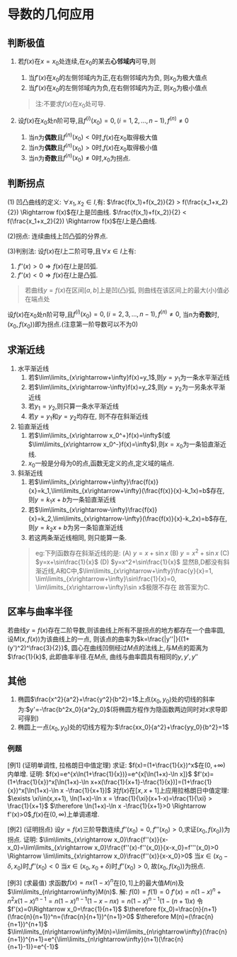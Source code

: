 # 导数的几何应用

## 判断极值

1. 若$f(x)$在$x=x_0$处连续,在$x_0$的某去**心邻域内**可导,则
    1. 当$f'(x)$在$x_0$的左侧邻域内为正,在右侧邻域内为负, 则$x_0$为极大值点
    2. 当$f'(x)$在$x_0$的左侧邻域内为负,在右侧邻域内为正, 则$x_0$为极小值点
    >注:不要求$f(x)$在$x_0$处可导.

2. 设$f(x)$在$x_0$处n阶可导,且$f^{(i)}(x_0)=0,(i=1,2,...,n-1),f^{(n)}\not=0$
    1. 当n为**偶数**且$f^{(n)}(x_0)<0$时,$f(x)$在$x_0$取得极大值
    2. 当n为**偶数**且$f^{(n)}(x_0)>0$时,$f(x)$在$x_0$取得极小值
    3. 当n为**奇数**且$f^{(n)}(x_0)\not=0$时,$x_0$为拐点.

## 判断拐点

(1) 凹凸曲线的定义:
$\forall x_1,x_2\in I$,有:
$\frac{f(x_1)+f(x_2)}{2} > f(\frac{x_1+x_2}{2}) \Rightarrow f(x)$在$I$上是凹曲线.
$\frac{f(x_1)+f(x_2)}{2} < f(\frac{x_1+x_2}{2}) \Rightarrow f(x)$在$I$上是凸曲线.

(2)拐点: 连续曲线上凹凸弧的分界点.

(3)判别法: 设$f(x)$在$I$上二阶可导,且$\forall x\in I$上有:

1. $f''(x)>0 \Rightarrow f(x)$在$I$上是凹弧.
2. $f''(x)<0 \Rightarrow f(x)$在$I$上是凸弧.

>若曲线$y=f(x)$在区间$[a,b]$上是凹(凸)弧, 则曲线在该区间上的最大(小)值必在端点处


设$f(x)$在$x_0$处n阶可导,且$f^{(i)}(x_0)=0,(i=2,3,...,n-1),f^{(n)}\not=0$,
当n为**奇数**时,$(x_0,f(x_0))$即为拐点.(注意第一阶导数可以不为0)

## 求渐近线

1. 水平渐近线
    1. 若$\lim\limits_{x\rightarrow+\infty}f(x)=y_1$,则$y=y_1$为一条水平渐近线
    2. 若$\lim\limits_{x\rightarrow-\infty}f(x)=y_2$,则$y=y_2$为一另条水平渐近线
    3. 若$y_1=y_2$,则只算一条水平渐近线
    4. 若$y=y_1$和$y=y_2$均存在, 则不存在斜渐近线
2. 铅直渐近线
    1. 若$\lim\limits_{x\rightarrow x_0^+}f(x)=\infty$(或$\lim\limits_{x\rightarrow x_0^-}f(x)=\infty$),则$x=x_0$为一条铅直渐近线.
    2. $x_0$一般是分母为0的点,函数无定义的点,定义域的端点.
3. 斜渐近线
    1. 若$\lim\limits_{x\rightarrow+\infty}\frac{f(x)}{x}=k_1,\lim\limits_{x\rightarrow+\infty}(\frac{f(x)}{x}-k_1x)=b$存在,则$y=k_1x+b$为一条铅直渐近线
    2. 若$\lim\limits_{x\rightarrow-\infty}\frac{f(x)}{x}=k_2,\lim\limits_{x\rightarrow-\infty}(\frac{f(x)}{x}-k_2x)=b$存在,则$y=k_2x+b$为另一条铅直渐近线
    3. 若这两条渐近线相同, 则只能算一条.
    >eg:下列函数存在斜渐近线的是:
    >(A) $y=x+\sin x$
    >(B) $y=x^2+\sin x$
    >(C) $y=x+\sin\frac{1}{x}$
    >(D) $y=x^2+\sin\frac{1}{x}$
    >显然B,D都没有斜渐近线,A和C中,$\lim\limits_{x\rightarrow+\infty}\frac{y}{x}=1, \lim\limits_{x\rightarrow+\infty}\sin\frac{1}{x}=0, \lim\limits_{x\rightarrow+\infty}\sin x$极限不存在
    >故答案为C.

## 区率与曲率半径

若曲线$y=f(x)$存在二阶导数,则该曲线上所有不是拐点的地方都存在一个曲率圆,设$M(x,f(x))$为该曲线上的一点, 则该点的曲率为$k=\frac{|y''|}{(1+(y')^2)^\frac{3}{2}}$, 圆心在曲线凹侧经过$M$点的法线上,与$M$点的距离为 $\frac{1}{k}$, 此即曲率半径.在$M$点, 曲线与曲率圆具有相同的$y,y',y''$

## 其他

1. 椭圆$\frac{x^2}{a^2}+\frac{y^2}{b^2}=1$上点$(x_0,y_0)$处的切线的斜率为:$y'=-\frac{b^2x_0}{a^2y_0}$(将椭圆方程作为隐函数两边同时对$x$求导即可得到)
2. 椭圆上一点$(x_0,y_0)$处的切线方程为:$\frac{xx_0}{a^2}+\frac{yy_0}{b^2}=1$

### 例题

[例1] (证明单调性, 拉格朗日中值定理)
求证: $f(x)=(1+\frac{1}{x})^x$在$(0,+\infty)$内单增.
证明:
$f(x)=e^{x\ln(1+\frac{1}{x})}=e^{x[\ln(1+x)-\ln x]}$
$f'(x)=(1+\frac{1}{x})^x[\ln(1+x)-\ln x+x(\frac{1}{x+1}-\frac{1}{x})]=(1+\frac{1}{x})^x[\ln(1+x)-\ln x -\frac{1}{x+1}]$
对$f(x)$在$[x,x+1]$上应用拉格朗日中值定理:
$\exists \xi\in(x,x+1), \ln(1+x)-\ln x = \frac{1}{\xi}(x+1-x)=\frac{1}{\xi} > \frac{1}{x+1}$
$\therefore \ln(1+x)-\ln x -\frac{1}{x+1}>0 \Rightarrow f'(x)>0$,$f(x)$在$(0,\infty)$上单调递增.

[例2] (证明拐点)
设$y=f(x)$三阶导数连续,$f''(x_0)=0,f'''(x_0)>0$,求证$(x_0,f(x_0))$为拐点.
证明:
$\lim\limits_{x\rightarrow x_0}\frac{f''(x)}{x-x_0}=\lim\limits_{x\rightarrow x_0}\frac{f''(x)-f''(x_0)}{x-x_0}=f'''(x_0)>0 \Rightarrow \lim\limits_{x\rightarrow x_0}\frac{f''(x)}{x-x_0}>0$
当$x\in(x_0-\delta, x_0)$时,$f''(x_0)<0$
当$x\in(x_0,x_0+\delta)$时,$f''(x_0)>0$,
故$(x_0, f(x_0))$为拐点.

[例3] (求最值)
求函数$f(x)=nx(1-x)^n$在$[0,1]$上的最大值$M(n)$及$\lim\limits_{n\rightarrow\infty}M(n)$.
解:
$f(0)=f(1)=0$
$f'(x)=n(1-x)^n+n^2x(1-x)^{n-1}=n(1-x)^{n-1}(1-x-nx)=n(1-x)^{n-1}(1-(n+1)x)$
令$f'(x)=0\Rightarrow x_0=\frac{1}{n+1}$
$\therefore f(x_0)=\frac{n}{n+1}(\frac{n}{n+1})^n=(\frac{n}{n+1})^{n+1}>0$
$\therefore M(n)=(\frac{n}{n+1})^{n+1}$
$\lim\limits_{n\rightarrow\infty}M(n)=\lim\limits_{n\rightarrow\infty}(\frac{n}{n+1})^{n+1}=e^{\lim\limits_{n\rightarrow\infty}(n+1)(\frac{n}{n+1}-1)}=e^{-1}$